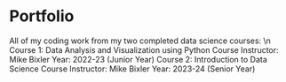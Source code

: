 # Portfolio
All of my coding work from my two completed data science courses: \n 
Course 1: Data Analysis and Visualization using Python
Course Instructor: Mike Bixler 
Year: 2022-23 (Junior Year)
Course 2: Introduction to Data Science
Course Instructor: Mike Bixler
Year: 2023-24 (Senior Year)
